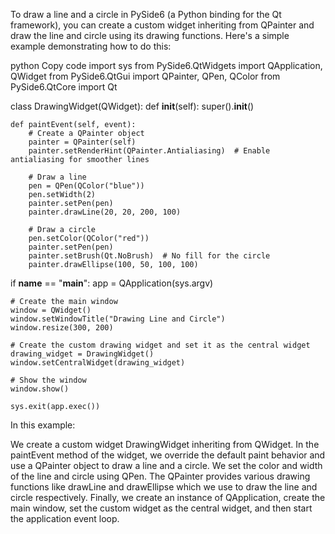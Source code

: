 To draw a line and a circle in PySide6 (a Python binding for the Qt framework), you can create a custom widget inheriting from QPainter and draw the line and circle using its drawing functions. Here's a simple example demonstrating how to do this:

python
Copy code
import sys
from PySide6.QtWidgets import QApplication, QWidget
from PySide6.QtGui import QPainter, QPen, QColor
from PySide6.QtCore import Qt


class DrawingWidget(QWidget):
    def __init__(self):
        super().__init__()

    def paintEvent(self, event):
        # Create a QPainter object
        painter = QPainter(self)
        painter.setRenderHint(QPainter.Antialiasing)  # Enable antialiasing for smoother lines

        # Draw a line
        pen = QPen(QColor("blue"))
        pen.setWidth(2)
        painter.setPen(pen)
        painter.drawLine(20, 20, 200, 100)

        # Draw a circle
        pen.setColor(QColor("red"))
        painter.setPen(pen)
        painter.setBrush(Qt.NoBrush)  # No fill for the circle
        painter.drawEllipse(100, 50, 100, 100)


if __name__ == "__main__":
    app = QApplication(sys.argv)

    # Create the main window
    window = QWidget()
    window.setWindowTitle("Drawing Line and Circle")
    window.resize(300, 200)

    # Create the custom drawing widget and set it as the central widget
    drawing_widget = DrawingWidget()
    window.setCentralWidget(drawing_widget)

    # Show the window
    window.show()

    sys.exit(app.exec())
In this example:

We create a custom widget DrawingWidget inheriting from QWidget.
In the paintEvent method of the widget, we override the default paint behavior and use a QPainter object to draw a line and a circle.
We set the color and width of the line and circle using QPen.
The QPainter provides various drawing functions like drawLine and drawEllipse which we use to draw the line and circle respectively.
Finally, we create an instance of QApplication, create the main window, set the custom widget as the central widget, and then start the application event loop.